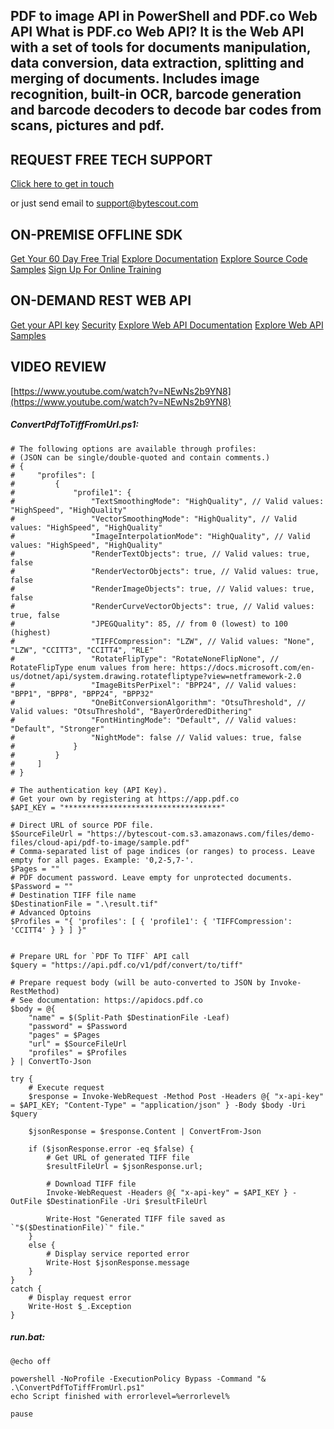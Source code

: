 ## PDF to image API in PowerShell and PDF.co Web API What is PDF.co Web API? It is the Web API with a set of tools for documents manipulation, data conversion, data extraction, splitting and merging of documents. Includes image recognition, built-in OCR, barcode generation and barcode decoders to decode bar codes from scans, pictures and pdf.

## REQUEST FREE TECH SUPPORT

[Click here to get in touch](https://bytescout.zendesk.com/hc/en-us/requests/new?subject=PDF.co%20Web%20API%20Question)

or just send email to [support@bytescout.com](mailto:support@bytescout.com?subject=PDF.co%20Web%20API%20Question) 

## ON-PREMISE OFFLINE SDK 

[Get Your 60 Day Free Trial](https://bytescout.com/download/web-installer?utm_source=github-readme)
[Explore Documentation](https://bytescout.com/documentation/index.html?utm_source=github-readme)
[Explore Source Code Samples](https://github.com/bytescout/ByteScout-SDK-SourceCode/)
[Sign Up For Online Training](https://academy.bytescout.com/)


## ON-DEMAND REST WEB API

[Get your API key](https://app.pdf.co/signup?utm_source=github-readme)
[Security](https://pdf.co/security)
[Explore Web API Documentation](https://apidocs.pdf.co?utm_source=github-readme)
[Explore Web API Samples](https://github.com/bytescout/ByteScout-SDK-SourceCode/tree/master/PDF.co%20Web%20API)

## VIDEO REVIEW

[https://www.youtube.com/watch?v=NEwNs2b9YN8](https://www.youtube.com/watch?v=NEwNs2b9YN8)




<!-- code block begin -->

##### **ConvertPdfToTiffFromUrl.ps1:**
    
```
# The following options are available through profiles:
# (JSON can be single/double-quoted and contain comments.)
# {
#     "profiles": [
#         {
#             "profile1": {
#                 "TextSmoothingMode": "HighQuality", // Valid values: "HighSpeed", "HighQuality"
#                 "VectorSmoothingMode": "HighQuality", // Valid values: "HighSpeed", "HighQuality"
#                 "ImageInterpolationMode": "HighQuality", // Valid values: "HighSpeed", "HighQuality"
#                 "RenderTextObjects": true, // Valid values: true, false
#                 "RenderVectorObjects": true, // Valid values: true, false
#                 "RenderImageObjects": true, // Valid values: true, false
#                 "RenderCurveVectorObjects": true, // Valid values: true, false
#                 "JPEGQuality": 85, // from 0 (lowest) to 100 (highest)
#                 "TIFFCompression": "LZW", // Valid values: "None", "LZW", "CCITT3", "CCITT4", "RLE"
#                 "RotateFlipType": "RotateNoneFlipNone", // RotateFlipType enum values from here: https://docs.microsoft.com/en-us/dotnet/api/system.drawing.rotatefliptype?view=netframework-2.0
#                 "ImageBitsPerPixel": "BPP24", // Valid values: "BPP1", "BPP8", "BPP24", "BPP32"
#                 "OneBitConversionAlgorithm": "OtsuThreshold", // Valid values: "OtsuThreshold", "BayerOrderedDithering"
#                 "FontHintingMode": "Default", // Valid values: "Default", "Stronger"
#                 "NightMode": false // Valid values: true, false
#             }
#         }
#     ]
# }

# The authentication key (API Key).
# Get your own by registering at https://app.pdf.co
$API_KEY = "***********************************"

# Direct URL of source PDF file.
$SourceFileUrl = "https://bytescout-com.s3.amazonaws.com/files/demo-files/cloud-api/pdf-to-image/sample.pdf"
# Comma-separated list of page indices (or ranges) to process. Leave empty for all pages. Example: '0,2-5,7-'.
$Pages = ""
# PDF document password. Leave empty for unprotected documents.
$Password = ""
# Destination TIFF file name
$DestinationFile = ".\result.tif"
# Advanced Optoins
$Profiles = "{ 'profiles': [ { 'profile1': { 'TIFFCompression': 'CCITT4' } } ] }"


# Prepare URL for `PDF To TIFF` API call
$query = "https://api.pdf.co/v1/pdf/convert/to/tiff"

# Prepare request body (will be auto-converted to JSON by Invoke-RestMethod)
# See documentation: https://apidocs.pdf.co
$body = @{
    "name" = $(Split-Path $DestinationFile -Leaf)
    "password" = $Password
    "pages" = $Pages
    "url" = $SourceFileUrl
    "profiles" = $Profiles
} | ConvertTo-Json

try {
    # Execute request
    $response = Invoke-WebRequest -Method Post -Headers @{ "x-api-key" = $API_KEY; "Content-Type" = "application/json" } -Body $body -Uri $query

    $jsonResponse = $response.Content | ConvertFrom-Json

    if ($jsonResponse.error -eq $false) {
        # Get URL of generated TIFF file
        $resultFileUrl = $jsonResponse.url;
        
        # Download TIFF file
        Invoke-WebRequest -Headers @{ "x-api-key" = $API_KEY } -OutFile $DestinationFile -Uri $resultFileUrl

        Write-Host "Generated TIFF file saved as `"$($DestinationFile)`" file."
    }
    else {
        # Display service reported error
        Write-Host $jsonResponse.message
    }
}
catch {
    # Display request error
    Write-Host $_.Exception
}

```

<!-- code block end -->    

<!-- code block begin -->

##### **run.bat:**
    
```
@echo off

powershell -NoProfile -ExecutionPolicy Bypass -Command "& .\ConvertPdfToTiffFromUrl.ps1"
echo Script finished with errorlevel=%errorlevel%

pause
```

<!-- code block end -->
